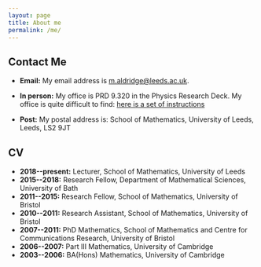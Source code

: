 ```yaml
---
layout: page
title: About me
permalink: /me/
---
```


## Contact Me

* **Email:** My email address is <m.aldridge@leeds.ac.uk>.

* **In person:** My office is PRD 9.320 in the Physics Research Deck. My office is quite difficult to find: [here is a set of instructions](../office.html)

* **Post:** My postal address is: School of Mathematics, University of Leeds, Leeds, LS2 9JT

## CV

* **2018--present:** Lecturer, School of Mathematics, University of Leeds
* **2015--2018:** Research Fellow, Department of Mathematical Sciences, University of Bath
* **2011--2015:** Research Fellow, School of Mathematics, University of Bristol
* **2010--2011:** Research Assistant, School of Mathematics, University of Bristol
* **2007--2011:** PhD Mathematics, School of Mathematics and Centre for Communications Research, University of Bristol
* **2006--2007:** Part III Mathematics, University of Cambridge
* **2003--2006:** BA(Hons) Mathematics, University of Cambridge
